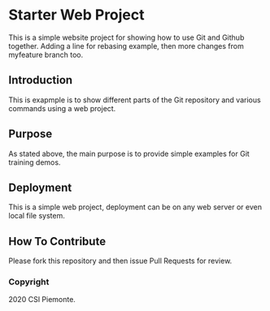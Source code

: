 # Starter Web Project

This is a simple website project for showing how to use Git and Github together.
Adding a line for rebasing example, then more changes from myfeature branch too.

## Introduction

This is exapmple is to show different parts of the Git repository and various commands using a web project.

## Purpose

As stated above, the main purpose is to provide simple examples for Git training demos.

## Deployment

This is a simple web project, deployment can be on any web server or even local file system.

## How To Contribute

Please fork this repository and then issue Pull Requests for review.

### Copyright

2020 CSI Piemonte.